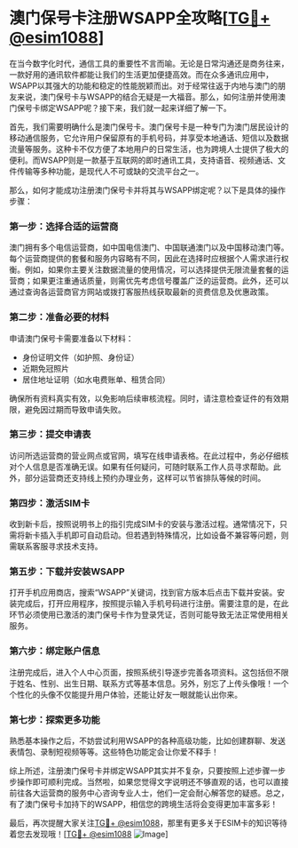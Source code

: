 # 澳门保号卡注册WSAPP全攻略[[TG💪+ @esim1088](https://t.me/s/esim1088)]

在当今数字化时代，通信工具的重要性不言而喻。无论是日常沟通还是商务往来，一款好用的通讯软件都能让我们的生活更加便捷高效。而在众多通讯应用中，WSAPP以其强大的功能和稳定的性能脱颖而出。对于经常往返于内地与澳门的朋友来说，澳门保号卡与WSAPP的结合无疑是一大福音。那么，如何注册并使用澳门保号卡绑定WSAPP呢？接下来，我们就一起来详细了解一下。

首先，我们需要明确什么是澳门保号卡。澳门保号卡是一种专门为澳门居民设计的移动通信服务，它允许用户保留原有的手机号码，并享受本地通话、短信以及数据流量等服务。这种卡不仅方便了本地用户的日常生活，也为跨境人士提供了极大的便利。而WSAPP则是一款基于互联网的即时通讯工具，支持语音、视频通话、文件传输等多种功能，是现代人不可或缺的交流平台之一。

那么，如何才能成功注册澳门保号卡并将其与WSAPP绑定呢？以下是具体的操作步骤：

### 第一步：选择合适的运营商

澳门拥有多个电信运营商，如中国电信澳门、中国联通澳门以及中国移动澳门等。每个运营商提供的套餐和服务内容略有不同，因此在选择时应根据个人需求进行权衡。例如，如果你主要关注数据流量的使用情况，可以选择提供无限流量套餐的运营商；如果更注重通话质量，则需优先考虑信号覆盖广泛的运营商。此外，还可以通过查询各运营商官方网站或拨打客服热线获取最新的资费信息及优惠政策。

### 第二步：准备必要的材料

申请澳门保号卡需要准备以下材料：
- 身份证明文件（如护照、身份证）
- 近期免冠照片
- 居住地址证明（如水电费账单、租赁合同）

确保所有资料真实有效，以免影响后续审核流程。同时，请注意检查证件的有效期限，避免因过期而导致申请失败。

### 第三步：提交申请表

访问所选运营商的营业网点或官网，填写在线申请表格。在此过程中，务必仔细核对个人信息是否准确无误。如果有任何疑问，可随时联系工作人员寻求帮助。此外，部分运营商还支持线上预约办理业务，这样可以节省排队等候的时间。

### 第四步：激活SIM卡

收到新卡后，按照说明书上的指引完成SIM卡的安装与激活过程。通常情况下，只需将新卡插入手机即可自动启动。但若遇到特殊情况，比如设备不兼容等问题，则需联系客服寻求技术支持。

### 第五步：下载并安装WSAPP

打开手机应用商店，搜索“WSAPP”关键词，找到官方版本后点击下载并安装。安装完成后，打开应用程序，按照提示输入手机号码进行注册。需要注意的是，在此环节必须使用已激活的澳门保号卡作为登录凭证，否则可能导致无法正常使用相关服务。

### 第六步：绑定账户信息

注册完成后，进入个人中心页面，按照系统引导逐步完善各项资料。这包括但不限于姓名、性别、出生日期、联系方式等基本信息。另外，别忘了上传头像哦！一个个性化的头像不仅能提升用户体验，还能让好友一眼就能认出你来。

### 第七步：探索更多功能

熟悉基本操作之后，不妨尝试利用WSAPP的各种高级功能，比如创建群聊、发送表情包、录制短视频等等。这些特色功能定会让你爱不释手！

综上所述，注册澳门保号卡并绑定WSAPP其实并不复杂，只要按照上述步骤一步步操作即可顺利完成。当然啦，如果您觉得文字说明还不够直观的话，也可以直接前往各大运营商的服务中心咨询专业人士，他们一定会耐心解答您的疑惑。总之，有了澳门保号卡加持下的WSAPP，相信您的跨境生活将会变得更加丰富多彩！

最后，再次提醒大家关注[TG💪+ @esim1088](https://t.me/s/esim1088)，那里有更多关于ESIM卡的知识等待着您去发现哦！[[TG💪+ @esim1088](https://t.me/s/esim1088) ![Image](https://i.postimg.cc/4NQfJmqS/Snipaste-2025-05-13-00-14-12.png)]